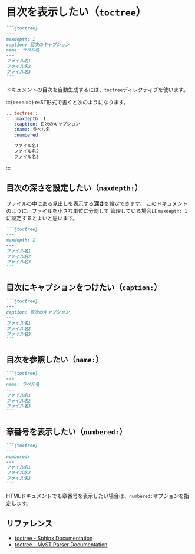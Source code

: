 # 目次を表示したい（``toctree``）

````md
```{toctree}
---
maxdepth: 1
caption: 目次のキャプション
name: ラベル名
---
ファイル名1
ファイル名2
ファイル名3
```
````

ドキュメントの目次を自動生成するには、``toctree``ディレクティブを使います。

:::{seealso}
reST形式で書くと次のようになります。

```rest
.. toctree::
   :maxdepth: 1
   :caption: 目次のキャプション
   :name: ラベル名
   :numbered:

   ファイル名1
   ファイル名2
   ファイル名3
```
:::

## 目次の深さを設定したい（``maxdepth:``）

ファイルの中にある見出しを表示する**深さ**を設定できます。
このドキュメントのように、ファイルを小さな単位に分割して
管理している場合は ``maxdepth: 1``に設定するとよいと思います。

````md
```{toctree}
---
maxdepth: 1
---
ファイル名1
ファイル名2
ファイル名3
```
````

## 目次にキャプションをつけたい（``caption:``）

````md
```{toctree}
---
caption: 目次のキャプション
---
ファイル名1
ファイル名2
ファイル名3
```
````

## 目次を参照したい（``name:``）

````md
```{toctree}
---
name: ラベル名
---
ファイル名1
ファイル名2
ファイル名3
```
````

## 章番号を表示したい（``numbered:``）

````md
```{toctree}
---
numbered:
---
ファイル名1
ファイル名2
ファイル名3
```
````

HTMLドキュメントでも章番号を表示したい場合は、``numbered:``オプションを指定します。

## リファレンス

- [toctree - Sphinx Documentation](https://www.sphinx-doc.org/ja/master/usage/restructuredtext/directives.html#directive-toctree)
- [toctree - MyST Parser Documentation](https://myst-parser.readthedocs.io/en/latest/syntax/organising_content.html#using-toctree-to-include-other-documents-as-children)
